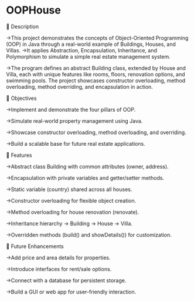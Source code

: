 # OOPHouse
📖 Description

->This project demonstrates the concepts of Object-Oriented Programming (OOP) in Java through a real-world example of Buildings, Houses, and Villas.
->It applies Abstraction, Encapsulation, Inheritance, and Polymorphism to simulate a simple real estate management system.

->The program defines an abstract Building class, extended by House and Villa, each with unique features like rooms, floors, renovation options, and swimming pools. The project showcases constructor    overloading, method overloading, method overriding, and encapsulation in action.

🎯 Objectives

->Implement and demonstrate the four pillars of OOP.

->Simulate real-world property management using Java.

->Showcase constructor overloading, method overloading, and overriding.

->Build a scalable base for future real estate applications.

🔑 Features

->Abstract class Building with common attributes (owner, address).

->Encapsulation with private variables and getter/setter methods.

->Static variable (country) shared across all houses.

->Constructor overloading for flexible object creation.

->Method overloading for house renovation (renovate).

->Inheritance hierarchy → Building → House → Villa.

->Overridden methods (build() and showDetails()) for customization.

📌 Future Enhancements

->Add price and area details for properties.

->Introduce interfaces for rent/sale options.

->Connect with a database for persistent storage.

->Build a GUI or web app for user-friendly interaction.
